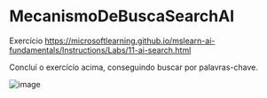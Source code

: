 # MecanismoDeBuscaSearchAI
Exercício https://microsoftlearning.github.io/mslearn-ai-fundamentals/Instructions/Labs/11-ai-search.html


Concluí o exercícío acima, conseguindo buscar por palavras-chave.

![image](https://github.com/user-attachments/assets/2da1bbeb-88db-4e94-8994-9487108f4fc1)
